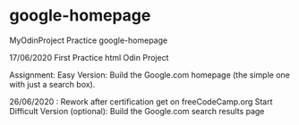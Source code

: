 # google-homepage
MyOdinProject Practice google-homepage

17/06/2020 First Practice html Odin Project

Assignment:
    Easy Version: Build the Google.com homepage
        (the simple one with just a search box).

26/06/2020 :
    Rework after certification get on freeCodeCamp.org
    Start Difficult Version (optional): Build the Google.com search results page